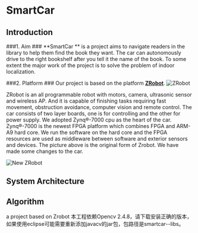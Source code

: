 SmartCar
========
## Introduction ##
###1. Aim ###
**SmartCar ** is a project aims to navigate readers in the library to help them find the book they want. The car can autonomously drive  to the right bookshelf after you tell it the name of the book. To some extent the major work of the project is to solve the problem of indoor localization. 

###2. Platform ###
Our project is based on the platform [**ZRobot**][1]. 
![ZRobot][2]

ZRobot is an all programmable robot with motors, camera, ultrasonic sensor and wireless AP. And it is capable of finishing tasks requiring fast movement, obstruction avoidance, computer vision and remote control. 
The car consists of two layer boards, one is for controlling and the other for power supply. We adopted Zynq®-7000 cpu as the heart of the car. Zynq®-7000 is the newest FPGA platform which combines FPGA and ARM-A9 hard core. We run the software on the hard core and the FPGA resources are used as middleware between software and exterior sensors and devices.
The picture above is the original form of Zrobot. We have made some changes to the car.

![New ZRobot][3]



## System Architecture ##

## Algorithm ##

a project based on Zrobot
本工程依赖Opencv 2.4.8，请下载安装正确的版本，如果使用eclipse可能需要重新添加javacv的jar包，包路径是smartcar--libs。

[1]:http://zrobot.org/
[2]:http://zrobot.org/wp-content/uploads/2013/08/zrobot-600x400.jpg
[3]:https://github,com/jackyang74/SmartCar/document/picture/SmartCar.jpg
